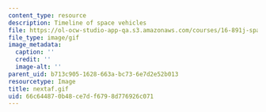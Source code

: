 ```yaml
---
content_type: resource
description: Timeline of space vehicles
file: https://ol-ocw-studio-app-qa.s3.amazonaws.com/courses/16-891j-space-policy-seminar-spring-2003/66c644870b48ce7df6798d776926c071_nextaf.gif
file_type: image/gif
image_metadata:
  caption: ''
  credit: ''
  image-alt: ''
parent_uid: b713c905-1628-663a-bc73-6e7d2e52b013
resourcetype: Image
title: nextaf.gif
uid: 66c64487-0b48-ce7d-f679-8d776926c071
---
```

